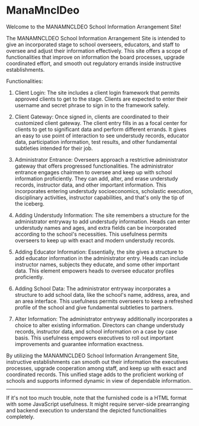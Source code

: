 # ManaMnclDeo


Welcome to the MANAMNCLDEO School Information Arrangement Site!

The MANAMNCLDEO School Information Arrangement Site is intended to give an incorporated stage to school overseers, educators, and staff to oversee and adjust their information effectively. This site offers a scope of functionalities that improve on information the board processes, upgrade coordinated effort, and smooth out regulatory errands inside instructive establishments.

Functionalities:

1. Client Login:
   The site includes a client login framework that permits approved clients to get to the stage. Clients are expected to enter their username and secret phrase to sign in to the framework safely.

2. Client Gateway:
   Once signed in, clients are coordinated to their customized client gateway. The client entry fills in as a focal center for clients to get to significant data and perform different errands. It gives an easy to use point of interaction to see understudy records, educator data, participation information, test results, and other fundamental subtleties intended for their job.

3. Administrator Entrance:
   Overseers approach a restrictive administrator gateway that offers progressed functionalities. The administrator entrance engages chairmen to oversee and keep up with school information proficiently. They can add, alter, and erase understudy records, instructor data, and other important information. This incorporates entering understudy socioeconomics, scholastic execution, disciplinary activities, instructor capabilities, and that's only the tip of the iceberg.

4. Adding Understudy Information:
   The site remembers a structure for the administrator entryway to add understudy information. Heads can enter understudy names and ages, and extra fields can be incorporated according to the school's necessities. This usefulness permits overseers to keep up with exact and modern understudy records.

5. Adding Educator Information:
   Essentially, the site gives a structure to add educator information in the administrator entry. Heads can include instructor names, subjects they educate, and some other important data. This element empowers heads to oversee educator profiles proficiently.

6. Adding School Data:
   The administrator entryway incorporates a structure to add school data, like the school's name, address, area, and an area interface. This usefulness permits overseers to keep a refreshed profile of the school and give fundamental subtleties to partners.

7. Alter Information:
   The administrator entryway additionally incorporates a choice to alter existing information. Directors can change understudy records, instructor data, and school information on a case by case basis. This usefulness empowers executives to roll out important improvements and guarantee information exactness.

By utilizing the MANAMNCLDEO School Information Arrangement Site, instructive establishments can smooth out their information the executives processes, upgrade cooperation among staff, and keep up with exact and coordinated records. This unified stage adds to the proficient working of schools and supports informed dynamic in view of dependable information.

-------------------------------------------

If it's not too much trouble, note that the furnished code is a HTML format with some JavaScript usefulness. It might require server-side prearranging and backend execution to understand the depicted functionalities completely.
